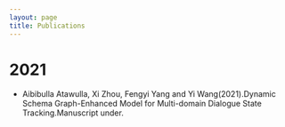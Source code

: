 ```yaml
---
layout: page
title: Publications
---
```



# 2021
- Aibibulla Atawulla, Xi Zhou, Fengyi Yang and Yi Wang(2021).Dynamic Schema Graph-Enhanced Model for Multi-domain Dialogue State Tracking.Manuscript under.
<!-- - Marcos García, Tiago Kramer Vieira, Carolina Scarton, Marco Idiart, Aline Villavicencio (2021). Assessing the Representations of Idiomaticity in Vector Models with a Noun Compound Dataset Labeled at Type and Token Levels. Proceedings of the 59th ACL and the 11th IJCNLP, virtual conference, pp. 2730–2741. [[PDF](https://aclanthology.org/2021.acl-long.212.pdf)]
- Marcos García, Tiago Kramer Vieira, Carolina Scarton, Marco Idiart, Aline Villavicencio (2021). Probing for idiomaticity in vector space models. Proceedings of the 16th EACL, virtual conference, pp. 3551–3564. [[PDF](https://www.aclweb.org/anthology/2021.eacl-main.310/)] -->
